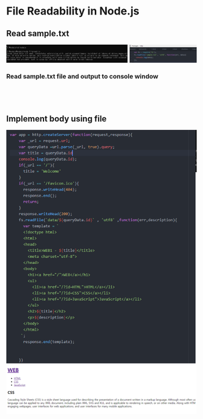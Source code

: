   # **File Readability in Node.js**

## Read sample.txt
   ![캡쳐](./img/11.png)
 ### Read sample.txt file and output to console window<br><br><br><br>


   ## **Implement body using file**

   ![캡쳐](./img/12.png)
      ![캡쳐](./img/13.png)




